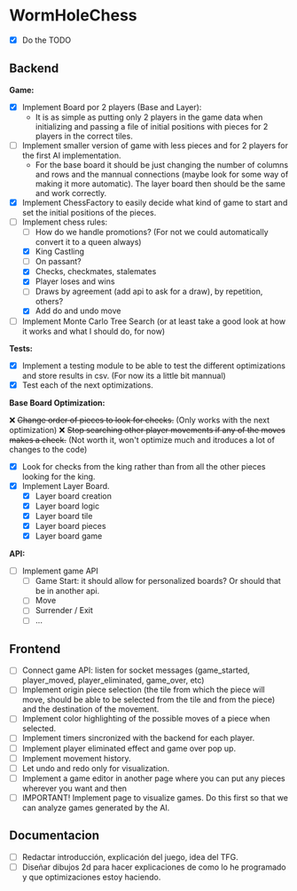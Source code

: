 # WormHoleChess

- [x] Do the TODO

## Backend

**Game:**
- [x] Implement Board por 2 players (Base and Layer):
  - It is as simple as putting only 2 players in the game data when initializing and passing a file of initial positions with pieces for 2 players in the correct tiles.  
- [ ] Implement smaller version of game with less pieces and for 2 players for the first AI implementation. 
  - For the base board it should be just changing the number of columns and rows and the mannual connections (maybe look for some way of making it more automatic). The layer board then should be the same and work correctly. 
- [x] Implement ChessFactory to easily decide what kind of game to start and set the initial positions of the pieces. 
- [ ] Implement chess rules: 
  - [ ] How do we handle promotions? (For not we could automatically convert it to a queen always)
  - [x] King Castling
  - [ ] On passant? 
  - [x] Checks, checkmates, stalemates
  - [x] Player loses and wins 
  - [ ] Draws by agreement (add api to ask for a draw), by repetition, others? 
  - [x] Add do and undo move 
- [ ] Implement Monte Carlo Tree Search (or at least take a good look at how it works and what I should do, for now)

**Tests:**

- [x] Implement a testing module to be able to test the different optimizations and store results in csv. (For now its a little bit mannual)
- [x] Test each of the next optimizations. 

**Base Board Optimization:** 

❌ ~~Change order of pieces to look for checks.~~ (Only works with the next optimization)
❌ ~~Stop searching other player movements if any of the moves makes a check.~~ (Not worth it, won't optimize much and itroduces a lot of changes to the code)
- [X] Look for checks from the king rather than from all the other pieces looking for the king. 
- [x] Implement Layer Board. 
  - [x] Layer board creation
  - [x] Layer board logic
  - [x] Layer board tile
  - [x] Layer board pieces
  - [x] Layer board game

**API:**

- [ ] Implement game API
  - [ ] Game Start: it should allow for personalized boards? Or should that be in another api. 
  - [ ] Move
  - [ ] Surrender / Exit
  - [ ] ...

## Frontend 

- [ ] Connect game API: listen for socket messages (game_started, player_moved, player_eliminated, game_over, etc)
- [ ] Implement origin piece selection (the tile from which the piece will move, should be able to be selected from the tile and from the piece) and the destination of the movement. 
- [ ] Implement color highlighting of the possible moves of a piece when selected. 
- [ ] Implement timers sincronized with the backend for each player. 
- [ ] Implement player eliminated effect and game over pop up. 
- [ ] Implement movement history. 
- [ ] Let undo and redo only for visualization. 
- [ ] Implement a game editor in another page where you can put any pieces wherever you want and then 
- [ ] IMPORTANT! Implement page to visualize games. Do this first so that we can analyze games generated by the AI. 

## Documentacion

- [ ] Redactar introducción, explicación del juego, idea del TFG. 
- [ ] Diseñar dibujos 2d para hacer explicaciones de como lo he programado y que optimizaciones estoy haciendo. 